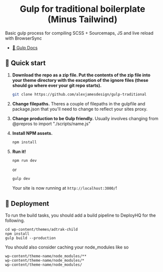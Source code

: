 <h1 align="center">
  Gulp for traditional boilerplate (Minus Tailwind)
</h1>

Basic gulp process for compiling SCSS + Sourcemaps, JS and live reload with BrowserSync

- [🥤 Gulp Docs](https://gulpjs.com/docs/en/getting-started/quick-start)

## 🚀 Quick start

1.  **Download the repo as a zip file. Put the contents of the zip file into your theme directory with the exception of the ignore files (these should go where ever your git repo starts).**

    ```sh
    git clone https://github.com/alexjamesdesign/gulp-traditional
    ```

1.  **Change filepaths.**
    Theres a couple of filepaths in the gulpfile and package.json that you'll need to change to reflect your sites proxy.
    
1.  **Change production to be Gulp friendly.**
    Usually involves changing from @prepros to import "./scripts/name.js"


1.  **Install NPM assets.**


    ```sh
    npm install
    ```

1.  **Run it!**

    ```sh
    npm run dev
    ```

    or

    ```sh
    gulp dev
    ```

    Your site is now running at `http://localhost:3000/`!


## 💫 Deployment

To run the build tasks, you should add a build pipeline to DeployHQ for the following.

    cd wp-content/themes/adtrak-child
    npm install
    gulp build --production

You should also consider caching your node_modules like so

    wp-content/theme-name/node_modules/**
    wp-content/theme-name/node_modules/*
    wp-content/theme-name/node_modules/
    

